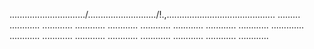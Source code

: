 ............................../.........................../!.,........................................... .........
............
............
............
............
............
............
............
............
.............
............
............
............
............
............
............
............
............


